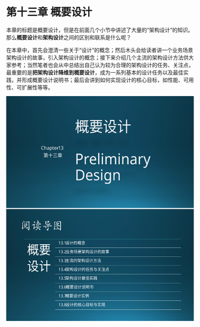 
# 第十三章 概要设计

本章的标题是概要设计，但是在前面几个小节中讲述了大量的“架构设计”的知识。那么**概要设计**和**架构设计**之间的区别和联系是什么呢？

在本章中，首先会澄清一些关于“设计”的概念；然后木头会给读者讲一个业务场景架构设计的故事，引入架构设计的概念；接下来介绍几个主流的架构设计方法供大家参考；当然笔者也会从中总结出自己认为较为合理的架构设计的任务、关注点，最重要的是**把架构设计降维到概要设计**，成为一系列基本的设计任务以及最佳实践，并形成概要设计说明书；最后会讲到如何实现设计的核心目标，如性能、可用性、可扩展性等等。

<img src="img/Slide1.SVG" height=300/>


<img src="img/Slide2.SVG" height=300/>

